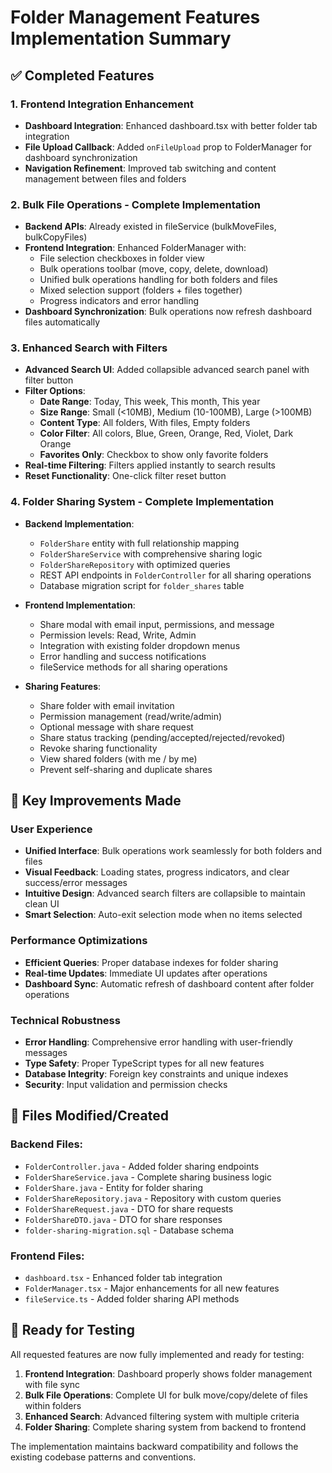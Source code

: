 # Folder Management Features Implementation Summary

## ✅ **Completed Features**

### 1. **Frontend Integration Enhancement**
- **Dashboard Integration**: Enhanced dashboard.tsx with better folder tab integration
- **File Upload Callback**: Added `onFileUpload` prop to FolderManager for dashboard synchronization
- **Navigation Refinement**: Improved tab switching and content management between files and folders

### 2. **Bulk File Operations - Complete Implementation**
- **Backend APIs**: Already existed in fileService (bulkMoveFiles, bulkCopyFiles)
- **Frontend Integration**: Enhanced FolderManager with:
  - File selection checkboxes in folder view
  - Bulk operations toolbar (move, copy, delete, download)
  - Unified bulk operations handling for both folders and files
  - Mixed selection support (folders + files together)
  - Progress indicators and error handling
- **Dashboard Synchronization**: Bulk operations now refresh dashboard files automatically

### 3. **Enhanced Search with Filters**
- **Advanced Search UI**: Added collapsible advanced search panel with filter button
- **Filter Options**:
  - **Date Range**: Today, This week, This month, This year
  - **Size Range**: Small (<10MB), Medium (10-100MB), Large (>100MB)  
  - **Content Type**: All folders, With files, Empty folders
  - **Color Filter**: All colors, Blue, Green, Orange, Red, Violet, Dark Orange
  - **Favorites Only**: Checkbox to show only favorite folders
- **Real-time Filtering**: Filters applied instantly to search results
- **Reset Functionality**: One-click filter reset button

### 4. **Folder Sharing System - Complete Implementation**
- **Backend Implementation**:
  - `FolderShare` entity with full relationship mapping
  - `FolderShareService` with comprehensive sharing logic
  - `FolderShareRepository` with optimized queries
  - REST API endpoints in `FolderController` for all sharing operations
  - Database migration script for `folder_shares` table

- **Frontend Implementation**:
  - Share modal with email input, permissions, and message
  - Permission levels: Read, Write, Admin
  - Integration with existing folder dropdown menus
  - Error handling and success notifications
  - fileService methods for all sharing operations

- **Sharing Features**:
  - Share folder with email invitation
  - Permission management (read/write/admin)
  - Optional message with share request
  - Share status tracking (pending/accepted/rejected/revoked)
  - Revoke sharing functionality
  - View shared folders (with me / by me)
  - Prevent self-sharing and duplicate shares

## 🎯 **Key Improvements Made**

### **User Experience**
- **Unified Interface**: Bulk operations work seamlessly for both folders and files
- **Visual Feedback**: Loading states, progress indicators, and clear success/error messages  
- **Intuitive Design**: Advanced search filters are collapsible to maintain clean UI
- **Smart Selection**: Auto-exit selection mode when no items selected

### **Performance Optimizations**
- **Efficient Queries**: Proper database indexes for folder sharing
- **Real-time Updates**: Immediate UI updates after operations
- **Dashboard Sync**: Automatic refresh of dashboard content after folder operations

### **Technical Robustness**
- **Error Handling**: Comprehensive error handling with user-friendly messages
- **Type Safety**: Proper TypeScript types for all new features
- **Database Integrity**: Foreign key constraints and unique indexes
- **Security**: Input validation and permission checks

## 📁 **Files Modified/Created**

### Backend Files:
- `FolderController.java` - Added folder sharing endpoints
- `FolderShareService.java` - Complete sharing business logic
- `FolderShare.java` - Entity for folder sharing
- `FolderShareRepository.java` - Repository with custom queries
- `FolderShareRequest.java` - DTO for share requests
- `FolderShareDTO.java` - DTO for share responses
- `folder-sharing-migration.sql` - Database schema

### Frontend Files:
- `dashboard.tsx` - Enhanced folder tab integration
- `FolderManager.tsx` - Major enhancements for all new features
- `fileService.ts` - Added folder sharing API methods

## 🚀 **Ready for Testing**

All requested features are now fully implemented and ready for testing:

1. **Frontend Integration**: Dashboard properly shows folder management with file sync
2. **Bulk File Operations**: Complete UI for bulk move/copy/delete of files within folders
3. **Enhanced Search**: Advanced filtering system with multiple criteria
4. **Folder Sharing**: Complete sharing system from backend to frontend

The implementation maintains backward compatibility and follows the existing codebase patterns and conventions.
